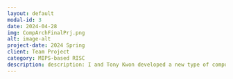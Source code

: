 ```yaml
---
layout: default
modal-id: 3
date: 2024-04-28
img: CompArchFinalPrj.png
alt: image-alt
project-date: 2024 Spring
client: Team Project
category: MIPS-based RISC
description: description: I and Tony Kwon developed a new type of computer operating system with Verilog codes. Our computer is built using 32-bit MIPS words featuring unique instruction formats. Rather than using common basic instruction formats, our computer runs based on the following basic instruction formats: "R type: instr[31:26] = OP code, instr[25:19] = rs, instr[18:12] = rt, instr[11:5] = rd, instr[4:0] = shamt" "I type: instr[31:26] = OP code, instr[25:19] = rs, instr[18:12] = rt, instr[11:0] = immediate" "J type: instr[31:26] = OP code, instr[25:0] = address."
---
```

